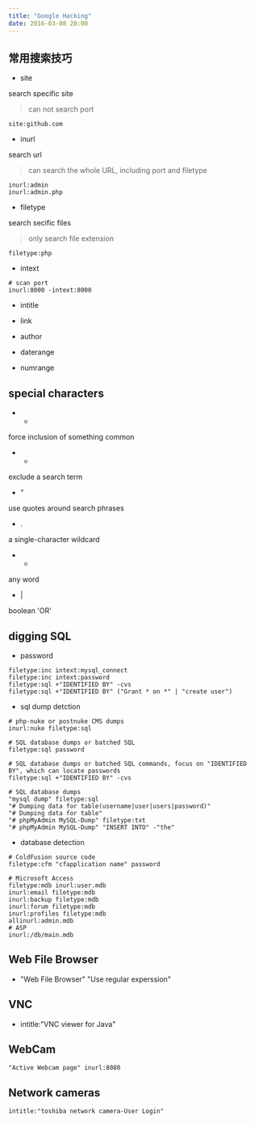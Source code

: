 ```yaml
---
title: "Google Hacking"
date: 2016-03-08 20:00
---
```


## 常用搜索技巧

* site

search specific site

> can not search port

```
site:github.com
```

* inurl

search url

> can search the whole URL, including port and filetype

```
inurl:admin
inurl:admin.php
```

* filetype

search secific files

> only search file extension

```
filetype:php
```

* intext

```
# scan port
inurl:8000 -intext:8000
```

* intitle

* link

* author

* daterange

* numrange


## special characters

* +

force inclusion of something common

* -

exclude a search term

* "

use quotes around search phrases

* .

a single-character wildcard

* *

any word

* |

boolean 'OR'

## digging SQL

* password

```
filetype:inc intext:mysql_connect
filetype:inc intext:password
filetype:sql +"IDENTIFIED BY" -cvs
filetype:sql +"IDENTIFIED BY" ("Grant * on *" | "create user")
```

* sql dump detction

```
# php-nuke or postnuke CMS dumps
inurl:nuke filetype:sql

# SQL database dumps or batched SQL
filetype:sql password

# SQL database dumps or batched SQL commands, focus on "IDENTIFIED BY", which can locate passwords
filetype:sql +"IDENTIFIED BY" -cvs

# SQL database dumps
"mysql dump" filetype:sql
"# Dumping data for table(username|user|users|password)"
"# Dumping data for table"
"# phpMyAdmin MySQL-Dump" filetype:txt
"# phpMyAdmin MySQL-Dump" "INSERT INTO" -"the"
```

* database detection

```
# ColdFusion source code
filetype:cfm "cfapplication name" password

# Microsoft Access
filetype:mdb inurl:user.mdb
inurl:email filetype:mdb
inurl:backup filetype:mdb
inurl:forum filetype:mdb
inurl:profiles filetype:mdb
allinurl:admin.mdb
# ASP
inurl:/db/main.mdb
```

## Web File Browser

* "Web File Browser" "Use regular experssion"

## VNC

* intitle:"VNC viewer for Java"

## WebCam

```
"Active Webcam page" inurl:8080
```

## Network cameras

```
intitle:"toshiba network camera-User Login"
```